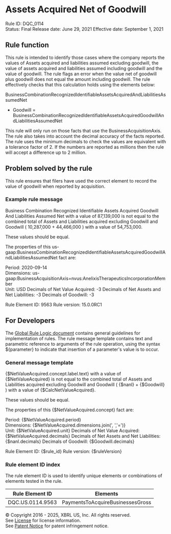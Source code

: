 # Assets Acquired Net of Goodwill  
Rule ID: DQC_0114  
Status: Final
Release date: June 29, 2021
Effective date: September 1, 2021
  
## Rule function
This rule is intended to identify those cases where the company reports the values of Assets acquired and liabilities assumed excluding goodwill, the value of assets acquired and liabilities assumed including goodwill and the value of goodwill. The rule flags an error when the value net of goodwill plus goodwill does not equal the amount including goodwill. The rule effectively checks that this calculation holds using the elements below:

  BusinessCombinationRecognizedIdentifiableAssetsAcquiredAndLiabilitiesAssumedNet
+ Goodwill
= BusinessCombinationRecognizedIdentifiableAssetsAcquiredGoodwillAndLiabilitiesAssumedNet

This rule will only run on those facts that use the BusinessAcquisitionAxis.  The rule also takes into account the decimal accuracy of the facts reported. The rule uses the minimum decimals to check the values are equivalent with a tolerance factor of 2. If the numbers are reported as millions then the rule will accept a difference up to 2 million.

## Problem solved by the rule
This rule ensures that filers have used the correct element to record the value of goodwill when reported by acquisition.

### Example rule message
Business Combination Recognized Identifiable Assets Acquired Goodwill And Liabilities Assumed Net with a value of 87,139,000 is not equal to the combined total of Assets and Liabilities acquired excluding Goodwill and Goodwill ( 10,287,000 + 44,466,000 ) with a value of 54,753,000. 

These values should be equal.

The properties of this us-gaap:BusinessCombinationRecognizedIdentifiableAssetsAcquiredGoodwillAndLiabilitiesAssumedNet fact are:

Period: 2020-09-14  
Dimensions:  us-gaap:BusinessAcquisitionAxis=nvus:AnelixisTherapeuticsIncorporationMember  
Unit: USD
Decimals of Net Value Acquired: -3
Decimals of Net Assets and Net Liabilities: -3
Decimals of Goodwill: -3  

Rule Element ID: 9563
Rule version: 15.0.0RC1

## For Developers  
The [Global Rule Logic document](https://github.com/DataQualityCommittee/dqc_us_rules/blob/master/docs/GlobalRuleLogic.md) contains general guidelines for implementation of rules. The rule message template contains text and parametric reference to arguments of the rule operation, using the syntax ${parameter} to indicate that insertion of a parameter's value is to occur.  
  
### General message template  
{$NetValueAcquired.concept.label.text} with a value of {$NetValueAcquired} is not equal to the combined total of Assets and Liabilities acquired excluding Goodwill and Goodwill ( {$nanl} + {$Goodwill} ) with a value of {$CalcNetValueAcquired}.

These values should be equal.

The properties of this {$NetValueAcquired.concept} fact are:

Period: {$NetValueAcquired.period}  
Dimensions: {$NetValueAcquired.dimensions.join(', ','=')}  
Unit: {$NetValueAcquired.unit}
Decimals of Net Value Acquired: {$NetValueAcquired.decimals}
Decimals of Net Assets and Net Liabilities: {$nanl.decimals}
Decimals of Goodwill: {$Goodwill.decimals}  

Rule Element ID: {$rule_id}
Rule version: {$ruleVersion}
  
### Rule element ID index  
The rule element ID is used to identify unique elements or combinations of elements tested in the rule.

|Rule Element ID|Elements|
|--- |--- |
|DQC.US.0114.9563|PaymentsToAcquireBusinessesGross|
  
© Copyright 2016 - 2025, XBRL US, Inc. All rights reserved.   
See [License](https://xbrl.us/dqc-license) for license information.  
See [Patent Notice](https://xbrl.us/dqc-patent) for patent infringement notice.  